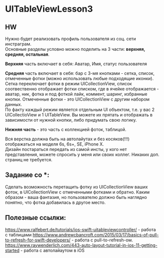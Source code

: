 # UITableViewLesson3

## HW 
Нужно будет реализовать профиль пользователя из соц. сети инстраграм.   
Основные разделы условно можно поделить на 3 части: **верхняя, средняя, остальная**.   

**Верхняя** часть включает в себя: Аватар, Имя, статус пользователя   

**Средняя** часть включает в себя: бар с 3-мя кнопками - сетка, список, отмеченные фотки (можно использовать любые подходящие иконки). Сетка переключает фотки в режим UICollectionView, список соотвественно отображает фотки списком, где в ячейке отображается - аватар, ник, фотка и под фоткой лайк, коммент, шаринг, избранные кнопки. Отмеченные фотки - это UICollectionView с другим набором данных.   
По факту каждый режим является отдельным UI объектом, т.е. у вас 2 UICollectioView и 1 UITableView. Вы можете их прятать и отображать в зависимости от нужной кнопки, либо придумать свою логику.   

**Нижняя часть** - это часть с коллекцией фоток, таблицой. 

Вся верстка должна быть на автолайутах и без косяков(!!!) отображаться на моделя 6s, 6s+, SE, iPhone X.    
Дизайн постараться передать из самой инсты, у кого нет представления, можете спросить у меня или своих коллег. 
Никаких доп. страниц не требуется. 

## Задание со *:   
Сделать возможность перетащить фотку из UICollectionView ваших фоток, в UICollectionView с отмеченными фотками и обратно.   Каким образом - ваша фантазия, но пользователю должно быть наглядно понятно, что фотка добавилась в другое место.   

## Полезные ссылки: 
https://www.ralfebert.de/tutorials/ios-swift-uitableviewcontroller/ - работа с таблицами 
https://www.andrewcbancroft.com/2015/03/17/basics-of-pull-to-refresh-for-swift-developers/ - работа с pull-to-refresh-ом. 
https://www.raywenderlich.com/443-auto-layout-tutorial-in-ios-11-getting-started - работа с автолайаутом в iOS
